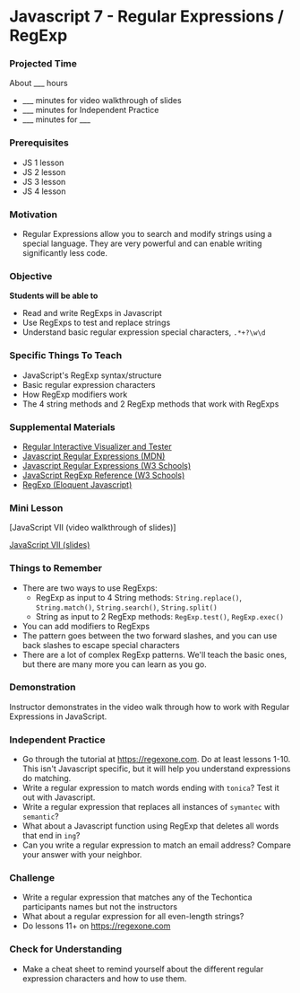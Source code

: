 # Javascript 7 - Regular Expressions / RegExp

### Projected Time
About ___ hours
- ___ minutes for video walkthrough of slides
- ___ minutes for Independent Practice
- ___ minutes for ___

### Prerequisites
- JS 1 lesson
- JS 2 lesson
- JS 3 lesson
- JS 4 lesson

### Motivation
- Regular Expressions allow you to search and modify strings using a special language. They are very powerful and can enable writing significantly less code.

### Objective
**Students will be able to**
- Read and write RegExps in Javascript
- Use RegExps to test and replace strings
- Understand basic regular expression special characters, `.*+?\w\d`

### Specific Things To Teach
- JavaScript's RegExp syntax/structure
- Basic regular expression characters
- How RegExp modifiers work
- The 4 string methods and 2 RegExp methods that work with RegExps

### Supplemental Materials
- [Regular Interactive Visualizer and Tester](https://regexr.com/)
- [Javascript Regular Expressions (MDN)](https://developer.mozilla.org/en-US/docs/Web/JavaScript/Guide/Regular_Expressions)
- [Javascript Regular Expressions (W3 Schools)](https://www.w3schools.com/js/js_regexp.asp)
- [JavaScript RegExp Reference (W3 Schools)](https://www.w3schools.com/jsref/jsref_obj_regexp.asp)
- [RegExp (Eloquent Javascript)](https://eloquentjavascript.net/09_regexp.html)

### Mini Lesson

[JavaScript VII (video walkthrough of slides)]

[JavaScript VII (slides)](https://docs.google.com/presentation/d/16X4u-tyy_Vdo7lp3jUEXAsi24lpkQ6H5GYVxqWI0s3c/edit#slide=id.p)

### Things to Remember
- There are two ways to use RegExps: 
	- RegExp as input to 4 String methods: `String.replace()`, `String.match()`, `String.search()`, `String.split()`
	- String as input to 2 RegExp methods: `RegExp.test()`, `RegExp.exec()`
- You can add modifiers to RegExps
- The pattern goes between the two forward slashes, and you can use back slashes to escape special characters
- There are a lot of complex RegExp patterns. We'll teach the basic ones, but there are many more you can learn as you go.  

### Demonstration
Instructor demonstrates in the video walk through how to work with Regular Expressions in JavaScript.

### Independent Practice
- Go through the tutorial at https://regexone.com. Do at least lessons 1-10. This isn't Javascript specific, but it will help you understand expressions do matching.
- Write a regular expression to match words ending with `tonica`? Test it out with Javascript.
- Write a regular expression that replaces all instances of `symantec` with `semantic`?
- What about a Javascript function using RegExp that deletes all words that end in `ing`?
- Can you write a regular expression to match an email address? Compare your answer with your neighbor.

### Challenge
- Write a regular expression that matches any of the Techontica participants names but not the instructors
- What about a regular expression for all even-length strings?
- Do lessons 11+ on https://regexone.com
### Check for Understanding
- Make a cheat sheet to remind yourself about the different regular expression characters and how to use them.
